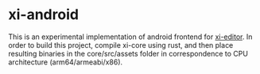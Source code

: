 # xi-android
This is an experimental implementation of android frontend for [xi-editor](https://github.com/google/xi-editor). In order to build this project, compile xi-core using rust, and then place resulting binaries in the core/src/assets folder in correspondence to CPU architecture (arm64/armeabi/x86).
